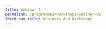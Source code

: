 ```yaml
---
title: Webinar 1
permalink: /programmes/workshops/webinar-01
third_nav_title: Webinars And Workshops
---
```

